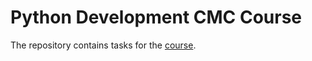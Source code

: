 # Python Development CMC Course
The repository contains tasks for the [course](https://uneex.org/LecturesCMC/PythonDevelopment2024).